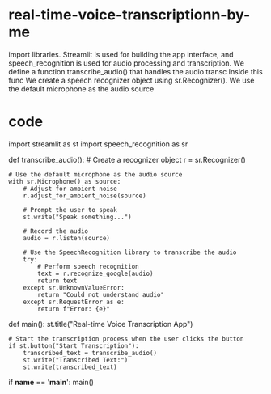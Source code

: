# real-time-voice-transcriptionn-by-me
 import libraries. Streamlit is used for building the app interface, and speech_recognition is used for audio processing and transcription.  We define a function transcribe_audio() that handles the audio transc Inside this func We create a speech recognizer object using sr.Recognizer(). We use the default microphone as the audio source





# code ######
import streamlit as st
import speech_recognition as sr

def transcribe_audio():
    # Create a recognizer object
    r = sr.Recognizer()
    
    # Use the default microphone as the audio source
    with sr.Microphone() as source:
        # Adjust for ambient noise
        r.adjust_for_ambient_noise(source)
        
        # Prompt the user to speak
        st.write("Speak something...")
        
        # Record the audio
        audio = r.listen(source)
        
        # Use the SpeechRecognition library to transcribe the audio
        try:
            # Perform speech recognition
            text = r.recognize_google(audio)
            return text
        except sr.UnknownValueError:
            return "Could not understand audio"
        except sr.RequestError as e:
            return f"Error: {e}"
            
def main():
    st.title("Real-time Voice Transcription App")
    
    # Start the transcription process when the user clicks the button
    if st.button("Start Transcription"):
        transcribed_text = transcribe_audio()
        st.write("Transcribed Text:")
        st.write(transcribed_text)
        
if __name__ == '__main__':
    main()
